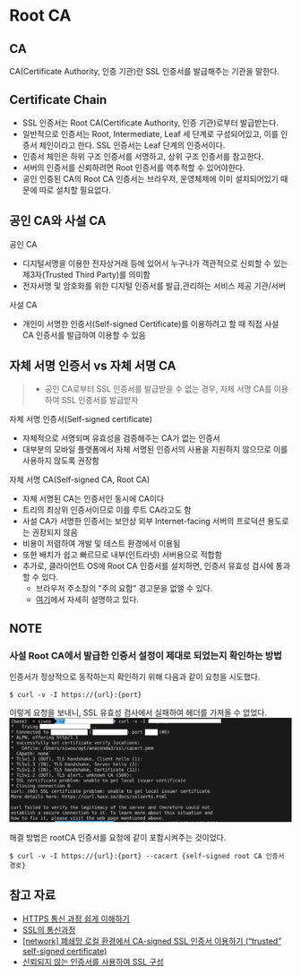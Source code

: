 # Root CA

## CA

CA(Certificate Authority, 인증 기관)란 SSL 인증서를 발급해주는 기관을 말한다.

## Certificate Chain

- SSL 인증서는 Root CA(Certificate Authority, 인증 기관)로부터 발급받는다.
- 일반적으로 인증서는 Root, Intermediate, Leaf 세 단계로 구성되어있고, 이를 인증서 체인이라고 한다. SSL 인증서는 Leaf 단계의 인증서이다.
- 인증서 체인은 하위 구조 인증서를 서명하고, 상위 구조 인증서를 참고한다.
- 서버의 인증서를 신뢰하려면 Root 인증서를 역추적할 수 있어야한다.
- 공인 인증된 CA의 Root CA 인증서는 브라우저, 운영체제에 이미 설치되어있기 때문에 따로 설치할 필요없다.

## 공인 CA와 사설 CA

공인 CA

- 디지털서명을 이용한 전자상거래 등에 있어서 누구나가 객관적으로 신뢰할 수 있는
  제3자(Trusted Third Party)를 의미함
- 전자서명 및 암호화를 위한 디지털 인증서를 발급,관리하는 서비스 제공 기관/서버

사설 CA<br>

- 개인이 서명한 인증서(Self-signed Certificate)를 이용하려고 할 때 직접 사설 CA 인증서를 발급하여 이용할 수 있음

## 자체 서명 인증서 vs 자체 서명 CA

> - 공인 CA로부터 SSL 인증서를 발급받을 수 없는 경우, 자체 서명 CA를 이용하여 SSL 인증서를 발급받자

자체 서명 인증서(Self-signed certificate)

- 자체적으로 서명되며 유효성을 검증해주는 CA가 없는 인증서
- 대부분의 모바일 플랫폼에서 자체 서명된 인증서의 사용을 지원하지 않으므로 이를 사용하지 않도록 권장함

자체 서명 CA(Self-signed CA, Root CA)

- 자체 서명된 CA는 인증서인 동시에 CA이다
- 트리의 최상위 인증서이므로 이를 루트 CA라고도 함
- 사설 CA가 서명한 인증서는 보안상 외부 Internet-facing 서버의 프로덕션 용도로는 권장되지 않음
- 비용이 저렴하여 개발 및 테스트 환경에서 이용됨
- 또한 배치가 쉽고 빠르므로 내부(인트라넷) 서버용으로 적합함
- 추가로, 클라이언트 OS에 Root CA 인증서를 설치하면, 인증서 유효성 검사에 통과할 수 있다.
  - 브라우저 주소창의 "주의 요함" 경고문을 없앨 수 있다.
  - [여기](https://oboki.net/workspace/system/linux/how-to-use-trusted-self-signed-certificate-for-local-secure-env/)에서 자세히 설명하고 있다.

## NOTE

### 사설 Root CA에서 발급한 인증서 설정이 제대로 되었는지 확인하는 방법

인증서가 정상적으로 동작하는지 확인하기 위해 다음과 같이 요청을 시도했다.

```
$ curl -v -I https://{url}:{port}
```

이렇게 요청을 보내니, SSL 유효성 검사에서 실패하여 헤더를 가져올 수 없었다.
![self_signed_root_ca_curl_fail](./public/self_signed_ca_curl_fail.png)

해결 방법은 rootCA 인증서를 요청에 같이 포함시켜주는 것이었다.

```
$ curl -v -I https://{url}:{port} --cacert {self-signed root CA 인증서 경로}
```

## 참고 자료

- [HTTPS 통신 과정 쉽게 이해하기](https://aws-hyoh.tistory.com/entry/HTTPS-%ED%86%B5%EC%8B%A0%EA%B3%BC%EC%A0%95-%EC%89%BD%EA%B2%8C-%EC%9D%B4%ED%95%B4%ED%95%98%EA%B8%B0-3SSL-Handshake)
- [SSL의 통신과정](https://canstoo.tistory.com/3)
- [[network] 폐쇄망 로컬 환경에서 CA-signed SSL 인증서 이용하기 (“trusted” self-signed certificate)](https://oboki.net/workspace/system/linux/how-to-use-trusted-self-signed-certificate-for-local-secure-env/)
- [신뢰되지 않는 인증서를 사용하여 SSL 구성](https://www.ibm.com/docs/ko/mpf/7.1.0?topic=server-configuring-ssl-by-using-untrusted-certificates)
